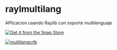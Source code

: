 # raylmultilang
APlicacion usando Raylib con soporte multilenguaje

[![Get it from the Snap Store](https://snapcraft.io/static/images/badges/en/snap-store-black.svg)](https://snapcraft.io/multilangcrlb)

[![multilangcrlb](https://snapcraft.io/multilangcrlb/badge.svg)](https://snapcraft.io/multilangcrlb)
